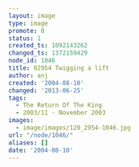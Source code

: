 ```yaml
---
layout: image
type: image
promote: 0
status: 1
created_ts: 1092143262
changed_ts: 1372159429
node_id: 1046
title: 02954 Twigging a lift
author: anj
created: '2004-08-10'
changed: '2013-06-25'
tags:
  - The Return Of The King
  - 2003/11 - November 2003
images:
  - image/images/129_2954-1046.jpg
url: "/node/1046/"
aliases: []
date: '2004-08-10'
---
```


